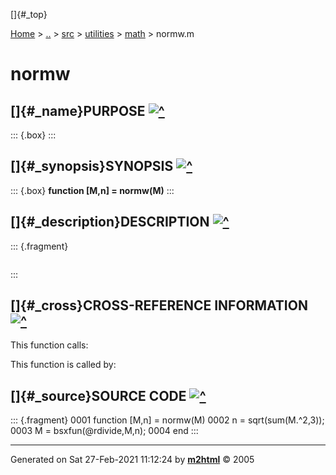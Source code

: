 []{#_top}

<div>

[Home](../../../../index.html) \> [..](#) \> [src](#) \> [utilities](#)
\> [math](index.html) \> normw.m

</div>

# normw

## []{#_name}PURPOSE [![\^](../../../../up.png)](#_top)

::: {.box}
:::

## []{#_synopsis}SYNOPSIS [![\^](../../../../up.png)](#_top)

::: {.box}
**function \[M,n\] = normw(M)**
:::

## []{#_description}DESCRIPTION [![\^](../../../../up.png)](#_top)

::: {.fragment}
``` {.comment}
```
:::

## []{#_cross}CROSS-REFERENCE INFORMATION [![\^](../../../../up.png)](#_top)

This function calls:

This function is called by:

## []{#_source}SOURCE CODE [![\^](../../../../up.png)](#_top)

::: {.fragment}
    0001 function [M,n] = normw(M)
    0002     n = sqrt(sum(M.^2,3));
    0003     M = bsxfun(@rdivide,M,n);
    0004 end
:::

------------------------------------------------------------------------

Generated on Sat 27-Feb-2021 11:12:24 by
**[m2html](http://www.artefact.tk/software/matlab/m2html/ "Matlab Documentation in HTML")**
© 2005
